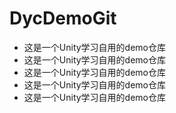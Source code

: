 # DycDemoGit
  - 这是一个Unity学习自用的demo仓库 
  - 这是一个Unity学习自用的demo仓库 
  - 这是一个Unity学习自用的demo仓库 
  - 这是一个Unity学习自用的demo仓库 
  - 这是一个Unity学习自用的demo仓库 
